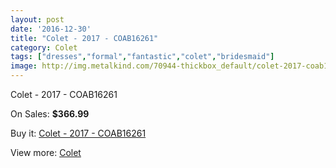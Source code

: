 ```yaml
---
layout: post
date: '2016-12-30'
title: "Colet - 2017 - COAB16261"
category: Colet
tags: ["dresses","formal","fantastic","colet","bridesmaid"]
image: http://img.metalkind.com/70944-thickbox_default/colet-2017-coab16261.jpg
---
```

Colet - 2017 - COAB16261

On Sales: **$366.99**
<a href="https://www.metalkind.com/en/colet/17701-colet-2017-coab16261.html"><amp-img layout="responsive" width="600" height="600" src="//img.metalkind.com/70944-thickbox_default/colet-2017-coab16261.jpg" alt="Colet - 2017 - COAB16261 0" /></a>
<a href="https://www.metalkind.com/en/colet/17701-colet-2017-coab16261.html"><amp-img layout="responsive" width="600" height="600" src="//img.metalkind.com/70945-thickbox_default/colet-2017-coab16261.jpg" alt="Colet - 2017 - COAB16261 1" /></a>
<a href="https://www.metalkind.com/en/colet/17701-colet-2017-coab16261.html"><amp-img layout="responsive" width="600" height="600" src="//img.metalkind.com/70946-thickbox_default/colet-2017-coab16261.jpg" alt="Colet - 2017 - COAB16261 2" /></a>
<a href="https://www.metalkind.com/en/colet/17701-colet-2017-coab16261.html"><amp-img layout="responsive" width="600" height="600" src="//img.metalkind.com/70947-thickbox_default/colet-2017-coab16261.jpg" alt="Colet - 2017 - COAB16261 3" /></a>

Buy it: [Colet - 2017 - COAB16261](https://www.metalkind.com/en/colet/17701-colet-2017-coab16261.html "Colet - 2017 - COAB16261")

View more: [Colet](https://www.metalkind.com/en/131-colet "Colet")